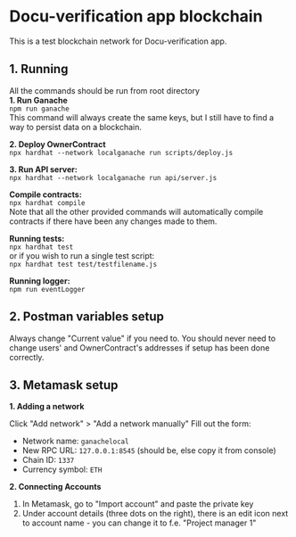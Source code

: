 # Docu-verification app blockchain

This is a test blockchain network for Docu-verification app.

## 1. Running
All the commands should be run from root directory  
**1. Run Ganache**  
`npm run ganache`  
This command will always create the same keys, but I still have to find a way to persist data on a blockchain.

**2. Deploy OwnerContract**  
`npx hardhat --network localganache run scripts/deploy.js`

**3. Run API server:**  
`npx hardhat --network localganache run api/server.js`

**Compile contracts:**  
`npx hardhat compile`  
Note that all the other provided commands will automatically compile contracts if there have been any changes made to them.

**Running tests:**  
`npx hardhat test`  
or if you wish to run a single test script:  
`npx hardhat test test/testfilename.js`

**Running logger:**  
`npm run eventLogger`

## 2. Postman variables setup
Always change "Current value" if you need to. You should never need to change users' and OwnerContract's addresses if setup has been done correctly.

## 3. Metamask setup
**1. Adding a network**

Click "Add network" > "Add a network manually"  Fill out the form:
- Network name: `ganachelocal`
- New RPC URL: `127.0.0.1:8545` (should be, else copy it from console)
- Chain ID: `1337`
- Currency symbol: `ETH`

**2. Connecting Accounts**
1. In Metamask, go to "Import account" and paste the private key
2. Under account details (three dots on the right), there is an edit icon next to account name - you can change it to f.e. "Project manager 1"

